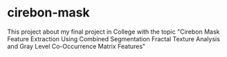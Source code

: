 # cirebon-mask
This project about my final project in College with the topic "Cirebon Mask Feature Extraction Using Combined Segmentation Fractal Texture Analysis and Gray Level Co-Occurrence Matrix Features"
